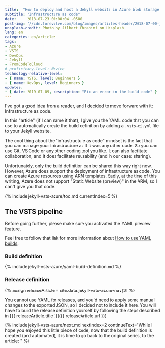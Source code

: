 ```yaml
---
title:  "How to deploy and host a Jekyll website in Azure blob storage using a VSTS continuous deployment pipeline"
subtitle: "Infrastructure as code"
date:     2018-07-23 00:00:04 -0500
post-img: "//cdn.forevolve.com/blog/images/articles-header/2018-07-00-jekyll-vsts-azure-v3.jpg"
unsplash-credit: Photo by Jilbert Ebrahimi on Unsplash
lang: en
categories: en/articles
tags: 
- Azure
- VSTS
- DevOps
- Jekyll
- FromCodeToCloud
# proficiency-level: Novice
technology-relative-level:
- { name: VSTS, level: Beginners }
- { name: DevOps, level: Beginners }
updates:
- { date: 2019-07-09, description: "Fix an error in the build code" }
---
```


I've got a good idea from a reader, and I decided to move forward with it: Infrastructure as code.

In this "article" (if I can name it that), I give you the YAML code that you can use to automatically create the build definition by adding a `.vsts-ci.yml` file to your Jekyll website.

The cool thing about the "infrastructure as code" mindset is the fact that you can manage your infrastructure as if it was any other code. So you can use Git, VS Code or any other coding tool you like. It can also facilitate collaboration, and it does facilitate reusability (and in our case: sharing).

Unfortunately, only the build definition can be shared this way right now.
However, Azure does support the deployment of infrastructure as code.
You can create Azure resources using ARM templates.
Sadly, at the time of this writing, Azure does not support "Static Website (preview)" in the ARM, so I can't give you that code.<!--more-->

{% include jekyll-vsts-azure/toc.md currentIndex=5 %}

## The VSTS pipeline

Before going further, please make sure you activated the YAML preview feature.

Feel free to follow that link for more information about [How to use YAML builds](https://docs.microsoft.com/en-us/vsts/pipelines/build/yaml?view=vsts).

### Build definition

{% include jekyll-vsts-azure/yaml-build-definition.md %}

### Release definition

{% assign releaseArticle = site.data.jekyll-vsts-azure-nav[3] %}

You cannot use YAML for releases, and you'd need to apply some manual changes to the exported JSON, so I decided not to include it here. You will have to build the release definition yourself by following the steps described in [{{ releaseArticle.title }}]({{ releaseArticle.url }})

{% include jekyll-vsts-azure/next.md nextIndex=2 continueText="While I hope you enjoyed this little piece of code, now that the build definition is created (and automated), it is time to go back to the original series, to the article: " %}
